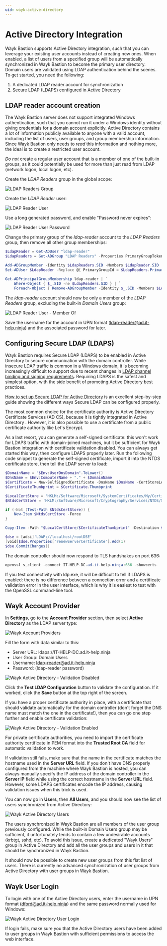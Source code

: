 ```yaml
---
uid: wayk-active-directory
---
```


# Active Directory Integration

Wayk Bastion supports Active Directory integration, such that you can leverage your existing user accounts instead of creating new ones. When enabled, a list of users from a specified group will be automatically synchronized in Wayk Bastion to become the primary user directory. Domain users are validated using LDAP authentication behind the scenes. To get started, you need the following:

1. A dedicated LDAP reader account for synchronization
1. Secure LDAP (LDAPS) configured in Active Directory

## LDAP reader account creation

The Wayk Bastion server does not support integrated Windows authentication, such that you cannot run it under a Windows identity without giving credentials for a domain account explicitly. Active Directory contains a lot of information publicly available to anyone with a valid account, including the list of users, user groups, and group membership information. Since Wayk Bastion only needs to *read* this information and nothing more, the ideal is to create a restricted user account.

*Do not* create a regular user account that is a member of one of the built-in groups, as it could potentially be used for more than just read from LDAP (network logon, local logon, etc).

Create the *LDAP Readers* group in the global scope:

![LDAP Readers Group](../../images/ldap_group_readers_new.png)

Create the *LDAP Reader* user:

![LDAP Reader User](../../images/ldap_user_reader_new.png)

Use a long generated password, and enable "Password never expires":

![LDAP Reader User Password](../../images/ldap_user_reader_password.png)

Change the primary group of the *ldap-reader* account to the *LDAP Readers* group, then remove all other group memberships: 

```powershell
$LdapReader = Get-ADUser "ldap-reader"
$LdapReaders = Get-ADGroup "LDAP Readers" -Properties PrimaryGroupToken

Add-ADGroupMember -Identity $LdapReaders.SID -Members $LdapReader.SID
Set-ADUser $LdapReader -Replace @{ PrimaryGroupId = $LdapReaders.PrimaryGroupToken }

Get-ADPrincipalGroupMembership ldap-reader | `
	Where-Object { $_.SID -ne $LdapReaders.SID } | `
	Foreach-Object { Remove-ADGroupMember -Identity $_.SID -Members $LdapReader.SID }
```

The *ldap-reader* account should now be only a member of the *LDAP Readers* group, excluding the built-in *Domain Users* group:

![LDAP Reader User - Member Of](../../images/ldap_user_reader_member_of.png)

Save the username for the account in UPN format (ldap-reader@ad.it-help.ninja) and the associated password for later.

## Configuring Secure LDAP (LDAPS)

Wayk Bastion requires Secure LDAP (LDAPS) to be enabled in Active Directory to secure communication with the domain controller. While insecure LDAP traffic is common in a Windows domain, it is becoming increasingly difficult to support due to recent changes in [LDAP channel binding and signing requirements](https://support.microsoft.com/en-us/topic/2020-ldap-channel-binding-and-ldap-signing-requirements-for-windows-ef185fb8-00f7-167d-744c-f299a66fc00a). Requiring LDAPS is the safest and simplest option, with the side benefit of promoting Active Directory best practices.

[How to set up Secure LDAP for Active Directory](https://astrix.co.uk/news/2020/1/31/how-to-set-up-secure-ldap-for-active-directory) is an excellent step-by-step guide showing the different ways Secure LDAP can be configured properly.

The most common choice for the certificate authority is Active Directory Certificate Services (AD CS), because it is tightly integrated in Active Directory . However, it is also possible to use a certificate from a public certificate authority like Let's Encrypt.

As a last resort, you can generate a self-signed certificate: this won't work for LDAPS traffic with domain-joined machines, but it be sufficient for Wayk Bastion integration with certificate validation disabled. You can always get started this way, then configure LDAPS properly later. Run the following code snippet to generate the self-signed certificate, import it into the NTDS certificate store, then tell the LDAP server to load:

```powershell
$DomainName = "$Env:UserDnsDomain".ToLower()
$DnsName = $Env:ComputerName + "." + $DomainName
$Certificate = New-SelfSignedCertificate -DnsName $DnsName -CertStoreLocation "cert:\LocalMachine\My"
$CertificateThumbprint = $Certificate.Thumbprint

$LocalCertStore = 'HKLM:/Software/Microsoft/SystemCertificates/My/Certificates'
$NtdsCertStore = 'HKLM:/Software/Microsoft/Cryptography/Services/NTDS/SystemCertificates/My/Certificates'

if (-Not (Test-Path $NtdsCertStore)) {
    New-Item $NtdsCertStore -Force
}

Copy-Item -Path "$LocalCertStore/$CertificateThumbprint" -Destination $NtdsCertStore

$dse = [adsi]'LDAP://localhost/rootDSE'
[void]$dse.Properties['renewServerCertificate'].Add(1)
$dse.CommitChanges()
```

The domain controller should now respond to TLS handshakes on port 636:

```powershell
openssl s_client -connect IT-HELP-DC.ad.it-help.ninja:636 -showcerts
```

If you test connectivity with ldp.exe, it will be difficult to tell if LDAPS is enabled: there is no difference between a connection error and a certificate validation error in the user interface, which is why it is easiest to test with the OpenSSL command-line tool.

## Wayk Account Provider

In **Settings**, go to the **Account Provider** section, then select **Active Directory** as the LDAP server type:

![Wayk Account Providers](../../images/wayk_account_providers.png)

Fill the form with data similar to this:

 * Server URL: ldaps://IT-HELP-DC.ad.it-help.ninja
 * User Group: Domain Users
 * Username: ldap-reader@ad.it-help.ninja
 * Password: (ldap-reader password)

![Wayk Active Directory - Validation Disabled](../../images/wayk_active_directory_validation_disabled.png)

Click the **Test LDAP Configuration** button to validate the configuration. If it worked, click the **Save** button at the top right of the screen.

If you have a proper certificate authority in place, with a certificate that should validate automatically for the domain controller (don't forget the DNS name must match the one in the certificate!), then you can go one step further and enable certificate validation:

![Wayk Active Directory - Validation Enabled](../../images/wayk_active_directory_validation_enabled.png)

For private certificate authorities, you need to import the certificate authority certificate in PEM format into the **Trusted Root CA** field for automatic validation to work.

If validation still fails, make sure that the name in the certificate matches the hostname used in the **Server URL** field. If you don't have DNS properly configured from the machine where Wayk Bastion is hosted, you can always manually specify the IP address of the domain controller in the **Server IP** field while using the correct hostname in the **Server URL** field. However, some LDAPS certificates encode the IP address, causing validation issues when this trick is used.

You can now go in **Users**, then **All Users**, and you should now see the list of users synchronized from Active Directory:

![Wayk Active Directory Users](../../images/wayk_active_directory_users.png)

The users synchronized in Wayk Bastion are all members of the user group previously configured. While the built-in Domain Users group may be sufficient, it unfortunately tends to contain a few undesirable accounts (krbtgt, sshd, etc). To avoid this issue, create a dedicated "Wayk Users" group in Active Directory and add all the user groups and users in it that should be synchronized in Wayk Bastion.

It should now be possible to create new user groups from this flat list of users. There is currently no advanced synchronization of user groups from Active Directory with user groups in Wayk Bastion.

## Wayk User Login

To login with one of the Active Directory users, enter the username in UPN format (dford@ad.it-help.ninja) and the same password normally used for Windows:

![Wayk Active Directory User Login](../../images/wayk_active_directory_user_login.png)

If login fails, make sure you that the Active Directory users have been added to user groups in Wayk Bastion with sufficient permissions to access the web interface.
